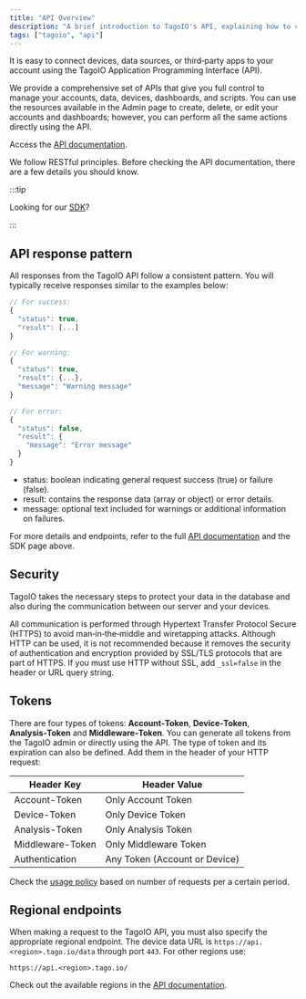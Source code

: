 ```yaml
---
title: "API Overview"
description: "A brief introduction to TagoIO's API, explaining how to connect devices and applications, where to find the API documentation and SDK, and the standard response pattern returned by the API."
tags: ["tagoio", "api"]
---
```

It is easy to connect devices, data sources, or third‑party apps to your account using the TagoIO Application Programming Interface (API).

We provide a comprehensive set of APIs that give you full control to manage your accounts, data, devices, dashboards, and scripts. You can use the resources available in the Admin page to create, delete, or edit your accounts and dashboards; however, you can perform all the same actions directly using the API.

Access the [API documentation](https://docs.tago.io/api/).

We follow RESTful principles. Before checking the API documentation, there are a few details you should know.

:::tip

Looking for our [SDK](/docs/tagoio/sdk/)?

:::

## API response pattern
All responses from the TagoIO API follow a consistent pattern. You will typically receive responses similar to the examples below:

```javascript
// For success:
{
  "status": true,
  "result": [...]
}

// For warning:
{
  "status": true,
  "result": {...},
  "message": "Warning message"
}

// For error:
{
  "status": false,
  "result": {
    "message": "Error message"
  }
}
```

- status: boolean indicating general request success (true) or failure (false).
- result: contains the response data (array or object) or error details.
- message: optional text included for warnings or additional information on failures.

For more details and endpoints, refer to the full [API documentation](https://docs.tago.io/api/) and the SDK page above.

## Security
TagoIO takes the necessary steps to protect your data in the database and also during the communication between our server and your devices. 

All communication is performed through Hypertext Transfer Protocol Secure (HTTPS) to avoid man‑in‑the‑middle and wiretapping attacks. Although HTTP can be used, it is not recommended because it removes the security of authentication and encryption provided by SSL/TLS protocols that are part of HTTPS. If you must use HTTP without SSL, add `_ssl=false` in the header or URL query string.

## Tokens
There are four types of tokens: **Account‑Token**, **Device‑Token**, **Analysis‑Token** and **Middleware‑Token**. You can generate all tokens from the TagoIO admin or directly using the API. The type of token and its expiration can also be defined. Add them in the header of your HTTP request:

| Header Key        | Header Value          |
|-------------------|-----------------------|
| Account-Token     | Only Account Token    |
| Device-Token      | Only Device Token     |
| Analysis-Token    | Only Analysis Token   |
| Middleware-Token  | Only Middleware Token |
| Authentication    | Any Token (Account or Device) |

Check the [usage policy](/docs/tagoio/api/usage-policy) based on number of requests per a certain period.

## Regional endpoints
When making a request to the TagoIO API, you must also specify the appropriate regional endpoint. The device data URL is `https://api.<region>.tago.io/data` through port `443`. For other regions use:

```
https://api.<region>.tago.io/
```

Check out the available regions in the [API documentation](https://api.docs.tago.io/#intro).